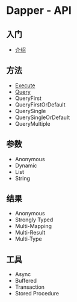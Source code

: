 # Dapper - API

## 入门

* [介绍](introduction.md)

## 方法

* [Execute](methods-execute.md)
* [Query](methods-query.md)
* QueryFirst
* QueryFirstOrDefault
* QuerySingle
* QuerySingleOrDefault
* QueryMultiple

## 参数

* Anonymous
* Dynamic
* List
* String

## 结果

* Anonymous
* Strongly Typed
* Multi-Mapping
* Multi-Result
* Multi-Type

## 工具

* Async
* Buffered
* Transaction
* Stored Procedure